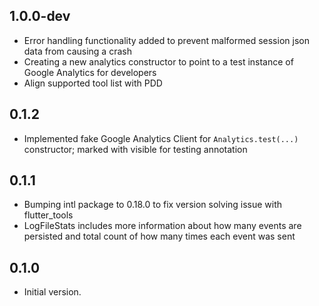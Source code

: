 ## 1.0.0-dev

- Error handling functionality added to prevent malformed session json data from causing a crash
- Creating a new analytics constructor to point to a test instance of Google Analytics for developers
- Align supported tool list with PDD

## 0.1.2

- Implemented fake Google Analytics Client for `Analytics.test(...)` constructor; marked with visible for testing annotation

## 0.1.1

- Bumping intl package to 0.18.0 to fix version solving issue with flutter_tools
- LogFileStats includes more information about how many events are persisted and total count of how many times each event was sent

## 0.1.0

- Initial version.
